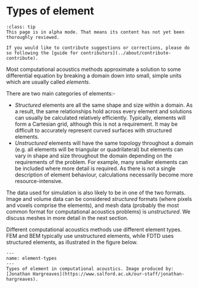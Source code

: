 # Types of element

```{admonition} Alpha mode!
:class: tip
This page is in alpha mode. That means its content has not yet been thoroughly reviewed.

If you would like to contribute suggestions or corrections, please do so following the [guide for contributors](../about/contribute-contribute).
```

Most computational acoustics methods approximate a solution to some differential equation by breaking a domain down into small, simple units which are usually called _elements_.

There are two main categories of elements:-

* *Structured* elements are all the same shape and size within a domain. As a result, the same relationships hold across every element and solutions can usually be calculated relatively efficiently. Typically, elements will form a Cartesian grid, although this is not a requirement. It may be difficult to accurately represent curved surfaces with structured elements.
* *Unstructured* elements will have the same topology throughout a domain (e.g. all elements will be triangular or quadrilateral) but elements can vary in shape and size throughout the domain depending on the requirements of the problem. For example, many smaller elements can be included where more detail is required. As there is not a single description of element behaviour, calculations necessarily become more resource-intensive. 

The data used for simulation is also likely to be in one of the two formats. Image and volume data can be considered _structured_ formats (where pixels and voxels comprise the elements), and mesh data (probably the most common format for computational acoustics problems) is _unstructured_. We discuss meshes in more detail in the next section.

Different computational acoustics methods use different element types. FEM and BEM typically use unstructured elements, while FDTD uses structured elements, as illustrated in the figure below.

```{figure} elements_JH.JPG
---
name: element-types
---
Types of element in computational acoustics. Image produced by: [Jonathan Hargreaves](https://www.salford.ac.uk/our-staff/jonathan-hargreaves).
```
